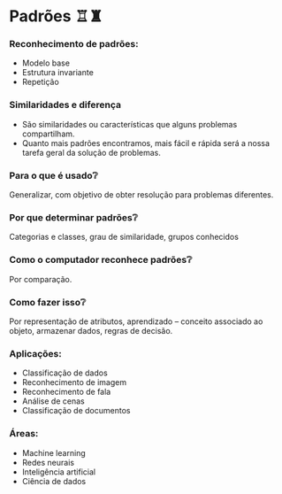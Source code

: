 # Padrões ♖♜

### Reconhecimento de padrões:

- Modelo base
- Estrutura invariante
- Repetição

### Similaridades e diferença
- São similaridades ou características que alguns problemas compartilham.
- Quanto mais padrões encontramos, mais fácil e rápida será a nossa tarefa geral da solução de problemas.

### Para o que é usado❔

Generalizar, com objetivo de obter resolução para problemas diferentes.

### Por que determinar padrões❔

Categorias e classes, grau de similaridade, grupos conhecidos

### Como o computador reconhece padrões❔
Por comparação.

### Como fazer isso❔

Por representação de atributos, aprendizado – conceito associado ao objeto, armazenar dados, regras de decisão.

### Aplicações:

- Classificação de dados
- Reconhecimento de imagem
- Reconhecimento de fala
- Análise de cenas
- Classificação de documentos

### Áreas:

- Machine learning
- Redes neurais
- Inteligência artificial
- Ciência de dados
